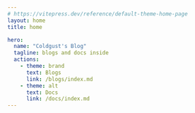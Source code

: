 ```yaml
---
# https://vitepress.dev/reference/default-theme-home-page
layout: home
title: home

hero:
  name: "Coldgust's Blog"
  tagline: blogs and docs inside
  actions:
    - theme: brand
      text: Blogs
      link: /blogs/index.md
    - theme: alt
      text: Docs
      link: /docs/index.md
---
```


